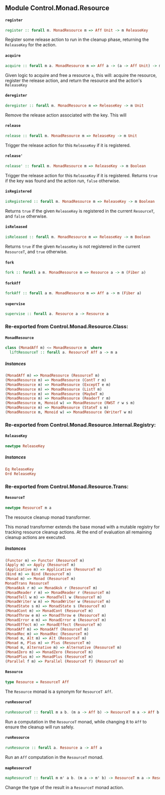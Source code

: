 ## Module Control.Monad.Resource

#### `register`

``` purescript
register :: forall m. MonadResource m => Aff Unit -> m ReleaseKey
```

Register some release action to run in the cleanup phase, returning the `ReleaseKey` for the action.

#### `acquire`

``` purescript
acquire :: forall m a. MonadResource m => Aff a -> (a -> Aff Unit) -> m (Tuple ReleaseKey a)
```

Given logic to acquire and free a resource `a`, this will: acquire the resource, register the release action, and
return the resource and the action's `ReleaseKey`

#### `deregister`

``` purescript
deregister :: forall m. MonadResource m => ReleaseKey -> m Unit
```

Remove the release action associated with the key. This will

#### `release`

``` purescript
release :: forall m. MonadResource m => ReleaseKey -> m Unit
```

Trigger the release action for this `ReleaseKey` if it is registered.

#### `release'`

``` purescript
release' :: forall m. MonadResource m => ReleaseKey -> m Boolean
```

Trigger the release action for this `ReleaseKey` if it is registered. Returns `true` if the key was found and the
action run, `false` otherwise.

#### `isRegistered`

``` purescript
isRegistered :: forall m. MonadResource m => ReleaseKey -> m Boolean
```

Returns `true` if the given `ReleaseKey` is registered in the current `ResourceT`, and `false` otherwise.

#### `isReleased`

``` purescript
isReleased :: forall m. MonadResource m => ReleaseKey -> m Boolean
```

Returns `true` if the given `ReleaseKey` is not registered in the current `ResourceT`, and `true` otherwise.

#### `fork`

``` purescript
fork :: forall a m. MonadResource m => Resource a -> m (Fiber a)
```

#### `forkAff`

``` purescript
forkAff :: forall a m. MonadResource m => Aff a -> m (Fiber a)
```

#### `supervise`

``` purescript
supervise :: forall a. Resource a -> Resource a
```


### Re-exported from Control.Monad.Resource.Class:

#### `MonadResource`

``` purescript
class (MonadAff m) <= MonadResource m  where
  liftResourceT :: forall a. ResourceT Aff a -> m a
```

##### Instances
``` purescript
(MonadAff m) => MonadResource (ResourceT m)
(MonadResource m) => MonadResource (ContT r m)
(MonadResource m) => MonadResource (ExceptT e m)
(MonadResource m) => MonadResource (ListT m)
(MonadResource m) => MonadResource (MaybeT m)
(MonadResource m) => MonadResource (ReaderT r m)
(MonadResource m, Monoid w) => MonadResource (RWST r w s m)
(MonadResource m) => MonadResource (StateT s m)
(MonadResource m, Monoid w) => MonadResource (WriterT w m)
```

### Re-exported from Control.Monad.Resource.Internal.Registry:

#### `ReleaseKey`

``` purescript
newtype ReleaseKey
```

##### Instances
``` purescript
Eq ReleaseKey
Ord ReleaseKey
```

### Re-exported from Control.Monad.Resource.Trans:

#### `ResourceT`

``` purescript
newtype ResourceT m a
```

The resource cleanup monad transformer.

This monad transformer extends the base monad with a mutable registry for tracking resource cleanup actions.
At the end of evaluation all remaining cleanup actions are executed.

##### Instances
``` purescript
(Functor m) => Functor (ResourceT m)
(Apply m) => Apply (ResourceT m)
(Applicative m) => Applicative (ResourceT m)
(Bind m) => Bind (ResourceT m)
(Monad m) => Monad (ResourceT m)
MonadTrans ResourceT
(MonadAsk r m) => MonadAsk r (ResourceT m)
(MonadReader r m) => MonadReader r (ResourceT m)
(MonadTell w m) => MonadTell w (ResourceT m)
(MonadWriter w m) => MonadWriter w (ResourceT m)
(MonadState s m) => MonadState s (ResourceT m)
(MonadCont m) => MonadCont (ResourceT m)
(MonadThrow e m) => MonadThrow e (ResourceT m)
(MonadError e m) => MonadError e (ResourceT m)
(MonadEffect m) => MonadEffect (ResourceT m)
(MonadAff m) => MonadAff (ResourceT m)
(MonadRec m) => MonadRec (ResourceT m)
(Monad m, Alt m) => Alt (ResourceT m)
(Monad m, Plus m) => Plus (ResourceT m)
(Monad m, Alternative m) => Alternative (ResourceT m)
(MonadZero m) => MonadZero (ResourceT m)
(MonadPlus m) => MonadPlus (ResourceT m)
(Parallel f m) => Parallel (ResourceT f) (ResourceT m)
```

#### `Resource`

``` purescript
type Resource = ResourceT Aff
```

The `Resource` monad is a synonym for `ResourceT Aff`.

#### `runResourceT`

``` purescript
runResourceT :: forall m a b. (m a -> Aff b) -> ResourceT m a -> Aff b
```

Run a computation in the `ResourceT` monad, while changing it to `Aff` to ensure the cleanup will run safely.

#### `runResource`

``` purescript
runResource :: forall a. Resource a -> Aff a
```

Run an `Aff` computation in the `ResourceT` monad.

#### `mapResourceT`

``` purescript
mapResourceT :: forall m m' a b. (m a -> m' b) -> ResourceT m a -> ResourceT m' b
```

Change the type of the result in a `ResourceT` monad action.

